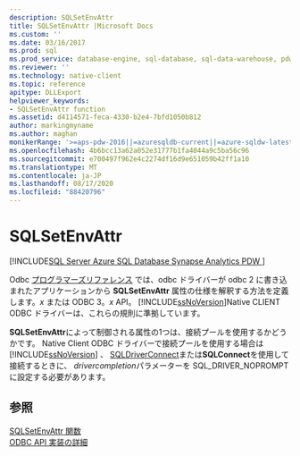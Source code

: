 ```yaml
---
description: SQLSetEnvAttr
title: SQLSetEnvAttr |Microsoft Docs
ms.custom: ''
ms.date: 03/16/2017
ms.prod: sql
ms.prod_service: database-engine, sql-database, sql-data-warehouse, pdw
ms.reviewer: ''
ms.technology: native-client
ms.topic: reference
apitype: DLLExport
helpviewer_keywords:
- SQLSetEnvAttr function
ms.assetid: d4114571-feca-4330-b2e4-7bfd1050b812
author: markingmyname
ms.author: maghan
monikerRange: '>=aps-pdw-2016||=azuresqldb-current||=azure-sqldw-latest||>=sql-server-2016||=sqlallproducts-allversions||>=sql-server-linux-2017||=azuresqldb-mi-current'
ms.openlocfilehash: 4b6bcc13a62a052e31777b1fa4044a9c5ba56c96
ms.sourcegitcommit: e700497f962e4c2274df16d9e651059b42ff1a10
ms.translationtype: MT
ms.contentlocale: ja-JP
ms.lasthandoff: 08/17/2020
ms.locfileid: "88420796"
---
```

# <a name="sqlsetenvattr"></a>SQLSetEnvAttr
[!INCLUDE[SQL Server Azure SQL Database Synapse Analytics PDW ](../../includes/applies-to-version/sql-asdb-asdbmi-asa-pdw.md)]

  Odbc [プログラマーズリファレンス](https://go.microsoft.com/fwlink/?LinkId=45250) では、odbc ドライバーが odbc 2 に書き込まれたアプリケーションから **SQLSetEnvAttr** 属性の仕様を解釈する方法を定義します。*x* または ODBC 3。*x* API。 [!INCLUDE[ssNoVersion](../../includes/ssnoversion-md.md)]Native CLIENT ODBC ドライバーは、これらの規則に準拠しています。  
  
 **SQLSetEnvAttr**によって制御される属性の1つは、接続プールを使用するかどうかです。 Native Client ODBC ドライバーで接続プールを使用する場合は [!INCLUDE[ssNoVersion](../../includes/ssnoversion-md.md)] 、 [SQLDriverConnect](../../relational-databases/native-client-odbc-api/sqldriverconnect.md)または**SQLConnect**を使用して接続するときに、 *drivercompletion*パラメーターを SQL_DRIVER_NOPROMPT に設定する必要があります。  
  
## <a name="see-also"></a>参照  
 [SQLSetEnvAttr 関数](https://go.microsoft.com/fwlink/?LinkId=59369)   
 [ODBC API 実装の詳細](../../relational-databases/native-client-odbc-api/odbc-api-implementation-details.md)  
  
  
